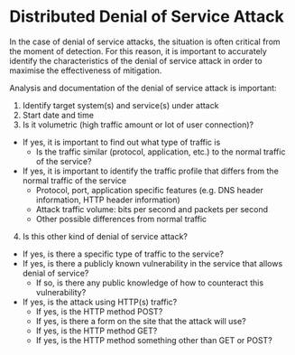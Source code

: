 # Distributed Denial of Service Attack 
In the case of denial of service attacks, the situation is often critical from the moment of detection. For
this reason, it is important to accurately identify the characteristics of the denial of service attack in
order to maximise the effectiveness of mitigation. 

Analysis and documentation of the denial of service
attack is important:
1. Identify target system(s) and service(s) under attack
2. Start date and time
3. Is it volumetric (high traffic amount or lot of user connection)?
 * If yes, it is important to find out what type of traffic is
   * Is the traffic similar (protocol, application, etc.) to the normal traffic of
the service?
 * If yes, it is important to identify the traffic profile that differs from the normal
traffic of the service
   * Protocol, port, application specific features (e.g. DNS header information,
HTTP header information)
   * Attack traffic volume: bits per second and packets per second
   * Other possible differences from normal traffic
4. Is this other kind of denial of service attack?
 * If yes, is there a specific type of traffic to the service?
 * If yes, is there a publicly known vulnerability in the service that allows denial of
service?
   * If so, is there any public knowledge of how to counteract this
vulnerability?
* If yes, is the attack using HTTP(s) traffic?
   * If yes, is the HTTP method POST?
   * If yes, is there a form on the site that the attack will use?
   * If yes, is the HTTP method GET?
   * If yes, is the HTTP method something other than GET or POST?
